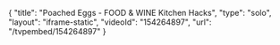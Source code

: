 {
    "title": "Poached Eggs - FOOD & WINE Kitchen Hacks",
    "type": "solo",
    "layout": "iframe-static",
    "videoId": "154264897",
    "url": "\/tvpembed\/154264897"
}